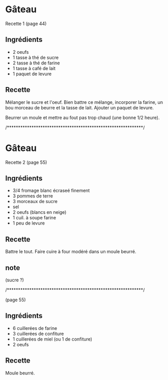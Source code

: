 # Gâteau 
Recette 1 (page 44)

## Ingrédients
* 2 oeufs
* 1 tasse à thé de sucre
* 2 tasse à thé de farine
* 1 tasse à café de lait
* 1 paquet de levure

## Recette
Mélanger le sucre et l'oeuf. Bien battre ce mélange, incorporer la
farine, un bou morceau de beurre et la tasse de lait. Ajouter un
paquet de levure. 

Beurrer un moule et mettre au fout pas trop chaud (une bonne 1/2 heure).

/*************************************************************/

# Gâteau

Recette 2 (page 55)

## Ingrédients
* 3/4 fromage blanc écraseé finement
* 3 pommes de terre
* 3 morceaux de sucre
* sel
* 2 oeufs (blancs en neige)
* 1 cuil. à soupe farine
* 1 peu de levure

## Recette
Battre le tout.
Faire cuire à four modéré dans un moule beurré.

## note
(sucre ?)


/*************************************************************/

(page 55)

## Ingrédients
* 6 cuillerées de farine
* 3 cuillerées de confiture
* 1 cuillerées de miel (ou 1 de confiture)
* 2 oeufs

## Recette
Moule beurré.

